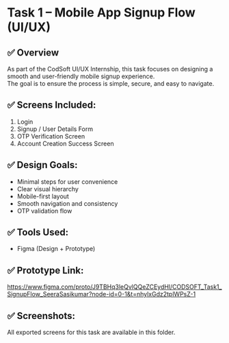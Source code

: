# Task 1 – Mobile App Signup Flow (UI/UX)

## ✅ Overview
As part of the CodSoft UI/UX Internship, this task focuses on designing a smooth and user-friendly mobile signup experience.  
The goal is to ensure the process is simple, secure, and easy to navigate.

## ✅ Screens Included:
1. Login   
2. Signup / User Details Form  
3. OTP Verification Screen  
4. Account Creation Success Screen

## ✅ Design Goals:
- Minimal steps for user convenience  
- Clear visual hierarchy  
- Mobile-first layout  
- Smooth navigation and consistency  
- OTP validation flow

## ✅ Tools Used:
- Figma (Design + Prototype)

## ✅ Prototype Link:
https://www.figma.com/proto/J9TBHq3leQvlQQeZCEydHl/CODSOFT_Task1_SignupFlow_SeeraSasikumar?node-id=0-1&t=nhylxGdz2tplWPsZ-1

## ✅ Screenshots:
All exported screens for this task are available in this folder.
